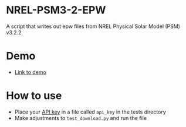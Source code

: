 # NREL-PSM3-2-EPW
 A script that writes out epw files from NREL Physical Solar Model (PSM) v3.2.2

# Demo

- [Link to demo](https://nrel-psm3-2-epw-2djuwytnlpmk4fmsfai74g.streamlit.app/)

# How to use

- Place your [API key](https://developer.nrel.gov/signup/) in a file called `api_key`  in the tests directory
- Make adjustments to `test_download.py` and run the file
